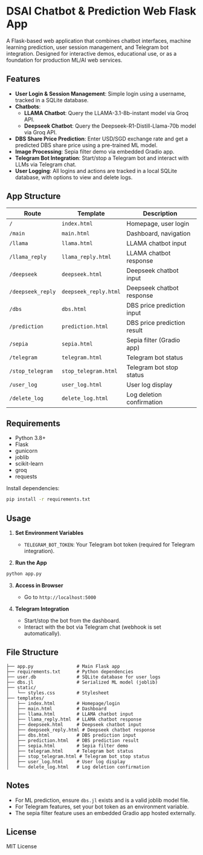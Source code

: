 # DSAI Chatbot & Prediction Web Flask App 

A Flask-based web application that combines chatbot interfaces, machine learning prediction, user session management, and Telegram bot integration. Designed for interactive demos, educational use, or as a foundation for production ML/AI web services.

## Features

- **User Login & Session Management**: Simple login using a username, tracked in a SQLite database.
- **Chatbots**:
  - **LLAMA Chatbot**: Query the LLAMA-3.1-8b-instant model via Groq API.
  - **Deepseek Chatbot**: Query the Deepseek-R1-Distill-Llama-70b model via Groq API.
- **DBS Share Price Prediction**: Enter USD/SGD exchange rate and get a predicted DBS share price using a pre-trained ML model.
- **Image Processing**: Sepia filter demo via embedded Gradio app.
- **Telegram Bot Integration**: Start/stop a Telegram bot and interact with LLMs via Telegram chat.
- **User Logging**: All logins and actions are tracked in a local SQLite database, with options to view and delete logs.

## App Structure

| Route               | Template              | Description                                 |
|---------------------|----------------------|---------------------------------------------|
| `/`                 | `index.html`         | Homepage, user login                        |
| `/main`             | `main.html`          | Dashboard, navigation                       |
| `/llama`            | `llama.html`         | LLAMA chatbot input                         |
| `/llama_reply`      | `llama_reply.html`   | LLAMA chatbot response                      |
| `/deepseek`         | `deepseek.html`      | Deepseek chatbot input                      |
| `/deepseek_reply`   | `deepseek_reply.html`| Deepseek chatbot response                   |
| `/dbs`              | `dbs.html`           | DBS price prediction input                  |
| `/prediction`       | `prediction.html`    | DBS price prediction result                 |
| `/sepia`            | `sepia.html`         | Sepia filter (Gradio app)                   |
| `/telegram`         | `telegram.html`      | Telegram bot status                         |
| `/stop_telegram`    | `stop_telegram.html` | Telegram bot stop status                    |
| `/user_log`         | `user_log.html`      | User log display                            |
| `/delete_log`       | `delete_log.html`    | Log deletion confirmation                   |

## Requirements

- Python 3.8+
- Flask
- gunicorn
- joblib
- scikit-learn
- groq
- requests

Install dependencies:
```bash
pip install -r requirements.txt
```

## Usage

1. **Set Environment Variables**
   - `TELEGRAM_BOT_TOKEN`: Your Telegram bot token (required for Telegram integration).

2. **Run the App**
```bash
python app.py
```

3. **Access in Browser**
   - Go to `http://localhost:5000`

4. **Telegram Integration**
   - Start/stop the bot from the dashboard.
   - Interact with the bot via Telegram chat (webhook is set automatically).

## File Structure

```
├── app.py                # Main Flask app
├── requirements.txt      # Python dependencies
├── user.db               # SQLite database for user logs
├── dbs.jl                # Serialized ML model (joblib)
├── static/
│   └── styles.css        # Stylesheet
├── templates/
│   ├── index.html        # Homepage/login
│   ├── main.html         # Dashboard
│   ├── llama.html        # LLAMA chatbot input
│   ├── llama_reply.html  # LLAMA chatbot response
│   ├── deepseek.html     # Deepseek chatbot input
│   ├── deepseek_reply.html # Deepseek chatbot response
│   ├── dbs.html          # DBS prediction input
│   ├── prediction.html   # DBS prediction result
│   ├── sepia.html        # Sepia filter demo
│   ├── telegram.html     # Telegram bot status
│   ├── stop_telegram.html # Telegram bot stop status
│   ├── user_log.html     # User log display
│   └── delete_log.html   # Log deletion confirmation
```

## Notes
- For ML prediction, ensure `dbs.jl` exists and is a valid joblib model file.
- For Telegram features, set your bot token as an environment variable.
- The sepia filter feature uses an embedded Gradio app hosted externally.

## License
MIT License
